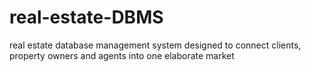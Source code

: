 # real-estate-DBMS
real estate database management system designed to connect clients, property owners and agents into one elaborate market
